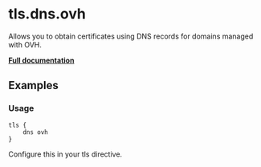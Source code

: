 # tls.dns.ovh

Allows you to obtain certificates using DNS records for domains managed with OVH.

**[Full documentation](https://github.com/caddyserver/dnsproviders/blob/master/README.md)**

## Examples

### Usage

``` caddyfile
tls {
    dns ovh
}
```

Configure this in your tls directive.
